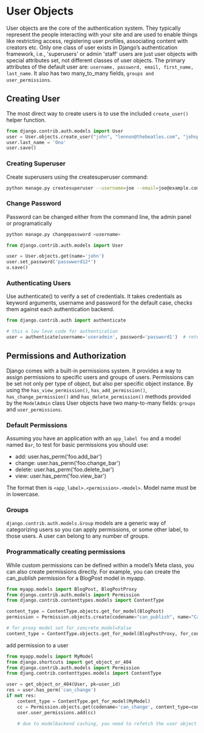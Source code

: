 # User Objects

User objects are the core of the authentication system. They typically represent the people interacting with
your site and are used to enable things like restricting access, registering user profiles, associating content
with creators etc. Only one class of user exists in Django’s authentication framework, i.e., 'superusers' or
admin 'staff' users are just user objects with special attributes set, not different classes of user objects.
The primary attributes of the default user are: `username, password, email, first_name, last_name`. It also has two 
many_to_many fields, `groups and user_permissions`.

## Creating User

The most direct way to create users is to use the included `create_user()` helper function.

```python
from django.contrib.auth.models import User
user = User.objects.create_user("john", "lennon@thebeatles.com", "johnpassword")
user.last_name = 'Ono'
user.save()
```

### Creating Superuser

Create superusers using the createsuperuser command:

```bash
python manage.py createsuperuser --username=joe --email=joe@example.com # can also be called without arguments
```

### Change Password

Password can be changed either from the command line, the admin panel or programatically

```bash
python manage.py changepassword <username>
```

```python
from django.contrib.auth.models import User

user = User.objects.get(name='john')
user.set_password('passwword12*')
u.save()
```

### Authenticating Users

Use authenticate() to verify a set of credentials. It takes credentials as keyword arguments, username
and password for the default case, checks them against each authentication backend.

```python
from django.contrib.auth import authenticate

# this a low leve code for authentication
user = authenticate(username='useradmin', password='password1')  # returns user object or None
```

## Permissions and Authorization

Django comes with a built-in permissions system. It provides a way to assign permissions to specific users
and groups of users. Permissions can be set not only per type of object, but also per specific object instance.
By using the `has_view_permission()`, `has_add_permission()`, `has_change_permission()` and `has_delete_permission()` methods provided by the `ModelAdmin` class
User objects have two many-to-many fields: `groups` and `user_permissions`.

### Default Permissions

Assuming you have an application with an `app_label foo` and a model named `Bar`, to test for basic permissions you should use:

* add: user.has_perm('foo.add_bar')
* change: user.has_perm('foo.change_bar')
* delete: user.has_perm('foo.delete_bar')
* view: user.has_perm('foo.view_bar')

The format then is `<app_label>.<permission>.<model>`. Model name must be in lowercase.

### Groups

`django.contrib.auth.models.Group` models are a generic way of categorizing users so you can apply permissions, or some other label, to those users. A user can belong to any number of groups.

### Programmatically creating permissions

While custom permissions can be defined within a model’s Meta class, you can also create permissions directly. For example, you can create the can_publish permission for a BlogPost model in myapp.

```python
from myapp.models import BlogPost, BlogPostProxy
from django.contrib.auth.models import Permission
from django.contrib.contenttypes.models import ContentType

content_type = ContentType.objects.get_for_model(BlogPost)
permission = Permission.objects.create(codename="can_publish", name="Can Publish Posts", content_type=content_type)

# for proxy model set for_concrete_model=False
content_type = ContentType.objects.get_for_model(BlogPostProxy, for_concrete_model=False)
```

add permission to a user

```python
from myapp.models import MyModel
from django.shortcuts import get_object_or_404
from django.contrib.auth.models import Permission
from djang.contrib.contenttypes.models import ContentType

user = get_object_or_404(User, pk=user_id)
res = user.has_perm('can_change')
if not res:
    content_type = ContentType.get_for_model(MyModel)
    cc = Permission.objects.get(codename='can_change', content_type=content_type)
    user.user_permissions.add(cc)

    # due to modelbackend caching, you need to refetch the user object to confirm the permission has been added.
```
